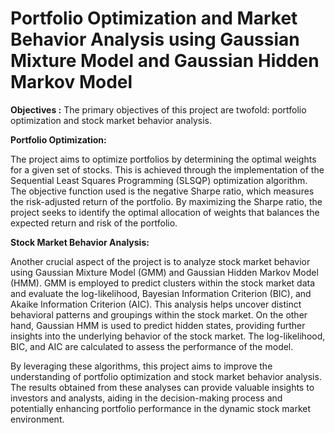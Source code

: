 # Portfolio Optimization and Market Behavior Analysis using Gaussian Mixture Model and Gaussian Hidden Markov Model

**Objectives :** The primary objectives of this project are twofold: portfolio optimization and stock market behavior analysis.

**Portfolio Optimization:**

The project aims to optimize portfolios by determining the optimal weights for a given set of stocks. This is achieved through the implementation of the Sequential Least Squares Programming (SLSQP) optimization algorithm. The objective function used is the negative Sharpe ratio, which measures the risk-adjusted return of the portfolio. By maximizing the Sharpe ratio, the project seeks to identify the optimal allocation of weights that balances the expected return and risk of the portfolio.

**Stock Market Behavior Analysis:**

Another crucial aspect of the project is to analyze stock market behavior using Gaussian Mixture Model (GMM) and Gaussian Hidden Markov Model (HMM). GMM is employed to predict clusters within the stock market data and evaluate the log-likelihood, Bayesian Information Criterion (BIC), and Akaike Information Criterion (AIC). This analysis helps uncover distinct behavioral patterns and groupings within the stock market. On the other hand, Gaussian HMM is used to predict hidden states, providing further insights into the underlying behavior of the stock market. The log-likelihood, BIC, and AIC are calculated to assess the performance of the model.

By leveraging these algorithms, this project aims to improve the understanding of portfolio optimization and stock market behavior analysis. The results obtained from these analyses can provide valuable insights to investors and analysts, aiding in the decision-making process and potentially enhancing portfolio performance in the dynamic stock market environment.
